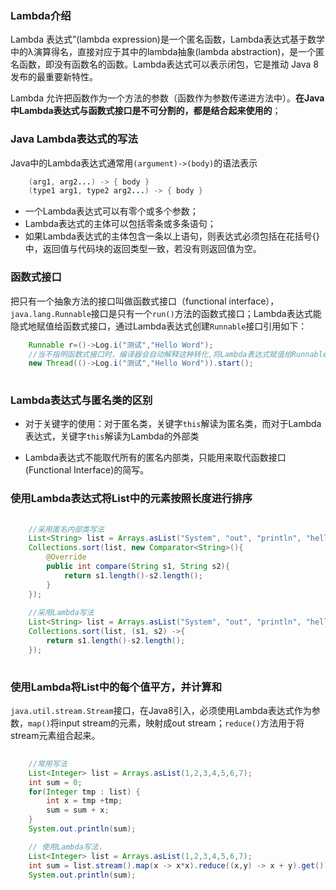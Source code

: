 

### Lambda介绍
Lambda 表达式”(lambda expression)是一个匿名函数，Lambda表达式基于数学中的λ演算得名，直接对应于其中的lambda抽象(lambda abstraction)，是一个匿名函数，即没有函数名的函数。Lambda表达式可以表示闭包，它是推动 Java 8 发布的最重要新特性。

Lambda 允许把函数作为一个方法的参数（函数作为参数传递进方法中）。**在Java中Lambda表达式与函数式接口是不可分割的，都是结合起来使用的**；



### Java Lambda表达式的写法

Java中的Lambda表达式通常用`(argument)->(body)`的语法表示

```java
    (arg1, arg2...) -> { body }
    (type1 arg1, type2 arg2...) -> { body }
```

* 一个Lambda表达式可以有零个或多个参数；
* Lambda表达式的主体可以包括零条或多条语句；
* 如果Lambda表达式的主体包含一条以上语句，则表达式必须包括在花括号{}中，返回值与代码块的返回类型一致，若没有则返回值为空。


### 函数式接口
把只有一个抽象方法的接口叫做函数式接口（functional interface），`java.lang.Runnable`接口是只有一个`run()`方法的函数式接口；Lambda表达式能隐式地赋值给函数式接口，通过Lambda表达式创建`Runnable`接口引用如下：

```java
    Runnable r=()->Log.i("测试","Hello Word");
    //当不指明函数式接口时，编译器会自动解释这种转化,将Lambda表达式赋值给Runnable接口
    new Thread(()->Log.i("测试","Hello Word")).start();
 
```

###  Lambda表达式与匿名类的区别

* 对于关键字的使用：对于匿名类，关键字`this`解读为匿名类，而对于Lambda表达式，关键字`this`解读为Lambda的外部类

* Lambda表达式不能取代所有的匿名内部类，只能用来取代函数接口(Functional Interface)的简写。


### 使用Lambda表达式将List中的元素按照长度进行排序

```java
    
    //采用匿名内部类写法
    List<String> list = Arrays.asList("System", "out", "println", "hello");
    Collections.sort(list, new Comparator<String>(){
        @Override
        public int compare(String s1, String s2){
            return s1.length()-s2.length();
        }
    });
    
    //采用Lambda写法
    List<String> list = Arrays.asList("System", "out", "println", "hello");
    Collections.sort(list, (s1, s2) ->{
        return s1.length()-s2.length();
    });
            
```

### 使用Lambda将List中的每个值平方，并计算和

`java.util.stream.Stream`接口，在Java8引入，必须使用Lambda表达式作为参数，`map()`将input stream的元素，映射成out stream；`reduce()`方法用于将stream元素组合起来。

```java
    
    //常用写法
    List<Integer> list = Arrays.asList(1,2,3,4,5,6,7);
    int sum = 0;
    for(Integer tmp : list) {
        int x = tmp +tmp;
        sum = sum + x;
    }
    System.out.println(sum);

    // 使用Lambda写法，
    List<Integer> list = Arrays.asList(1,2,3,4,5,6,7);
    int sum = list.stream().map(x -> x*x).reduce((x,y) -> x + y).get();
    System.out.println(sum);


```






